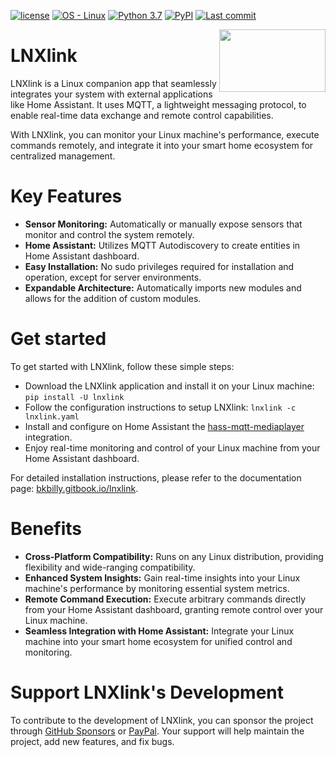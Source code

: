 [![license](https://img.shields.io/badge/license-MIT-blue)](LICENSE.md)
[![OS - Linux](https://img.shields.io/badge/OS-Linux-blue?logo=linux&logoColor=white)]()
[![Python 3.7](https://img.shields.io/badge/Python-3.7-blue?logo=python&logoColor=white)]()
[![PyPI](https://img.shields.io/pypi/v/lnxlink?logo=pypi&logoColor=white)](https://pypi.python.org/pypi/lnxlink/)
[![Last commit](https://img.shields.io/github/last-commit/bkbilly/lnxlink?color=blue&logo=github&logoColor=white)]()

<img align="right" width="170" height="100" src="https://github.com/bkbilly/lnxlink/blob/master/logo.png?raw=true">

# LNXlink
LNXlink is a Linux companion app that seamlessly integrates your system with external applications like Home Assistant.
It uses MQTT, a lightweight messaging protocol, to enable real-time data exchange and remote control capabilities.

With LNXlink, you can monitor your Linux machine's performance, execute commands remotely, and integrate it into your smart home ecosystem for centralized management.

# Key Features
 - **Sensor Monitoring:** Automatically or manually expose sensors that monitor and control the system remotely.
 - **Home Assistant:** Utilizes MQTT Autodiscovery to create entities in Home Assistant dashboard.
 - **Easy Installation:** No sudo privileges required for installation and operation, except for server environments.
 - **Expandable Architecture:** Automatically imports new modules and allows for the addition of custom modules.

# Get started
To get started with LNXlink, follow these simple steps:
 - Download the LNXlink application and install it on your Linux machine: `pip install -U lnxlink`
 - Follow the configuration instructions to setup LNXlink: `lnxlink -c lnxlink.yaml`
 - Install and configure on Home Assistant the [hass-mqtt-mediaplayer](https://github.com/bkbilly/hass-mqtt-mediaplayer) integration.
 - Enjoy real-time monitoring and control of your Linux machine from your Home Assistant dashboard.

For detailed installation instructions, please refer to the documentation page: [bkbilly.gitbook.io/lnxlink](https://bkbilly.gitbook.io/lnxlink).

# Benefits
 - **Cross-Platform Compatibility:** Runs on any Linux distribution, providing flexibility and wide-ranging compatibility.
 - **Enhanced System Insights:** Gain real-time insights into your Linux machine's performance by monitoring essential system metrics.
 - **Remote Command Execution:** Execute arbitrary commands directly from your Home Assistant dashboard, granting remote control over your Linux machine.
 - **Seamless Integration with Home Assistant:** Integrate your Linux machine into your smart home ecosystem for unified control and monitoring.

# Support LNXlink's Development
To contribute to the development of LNXlink, you can sponsor the project through [GitHub Sponsors](https://github.com/sponsors/bkbilly) or [PayPal](https://www.paypal.com/paypalme/bkbillybk). Your support will help maintain the project, add new features, and fix bugs.
